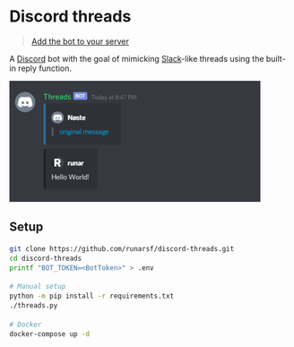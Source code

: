 # Discord threads

> [Add the bot to your server](https://discord.com/api/oauth2/authorize?client_id=841727105816461312&permissions=8&scope=bot%20applications.commands)

A [Discord](https://discord.com) bot with the goal of mimicking [Slack](https://slack.com)-like threads using the built-in reply function.

![Example thread](./example.png)


## Setup

```bash
git clone https://github.com/runarsf/discord-threads.git
cd discord-threads
printf "BOT_TOKEN=<BotToken>" > .env

# Manual setup
python -m pip install -r requirements.txt
./threads.py

# Docker
docker-compose up -d
```
